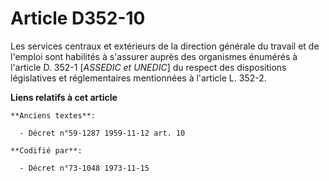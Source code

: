 # Article D352-10

Les services centraux et extérieurs de la direction générale du travail et de l'emploi sont habilités à s'assurer auprès des
organismes énumérés à l'article D. 352-1 [*ASSEDIC et UNEDIC*] du respect des dispositions législatives et réglementaires
mentionnées à l'article L. 352-2.

**Liens relatifs à cet article**

	**Anciens textes**:

	  - Décret n°59-1287 1959-11-12 art. 10

	**Codifié par**:

	  - Décret n°73-1048 1973-11-15
